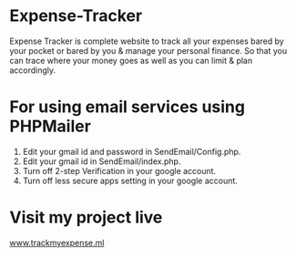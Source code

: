 # Expense-Tracker

Expense Tracker is complete website to track all your expenses bared by your pocket or bared by you & manage your personal finance. So that you can trace where your money goes as well as you can limit & plan accordingly.

# For using email services using PHPMailer
1. Edit your gmail id and password in SendEmail/Config.php.
2. Edit your gmail id in SendEmail/index.php.
3. Turn off 2-step Verification in your google account.
4. Turn off less secure apps setting in your google account.

# Visit my project live 
www.trackmyexpense.ml
